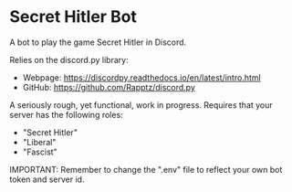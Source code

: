 # Secret Hitler Bot
A bot to play the game Secret Hitler in Discord.

Relies on the discord.py library:
- Webpage: https://discordpy.readthedocs.io/en/latest/intro.html
- GitHub: https://github.com/Rapptz/discord.py


A seriously rough, yet functional, work in progress.
Requires that your server has the following roles:
- "Secret Hitler"
- "Liberal"
- "Fascist"

IMPORTANT: Remember to change the ".env" file to reflect your own bot token and server id.
